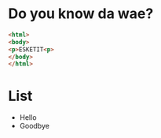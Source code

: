 # Do you know da wae?
```html
<html>
<body>
<p>ESKETIT<p>
</body>
</html>
```

# List
- Hello
- Goodbye
